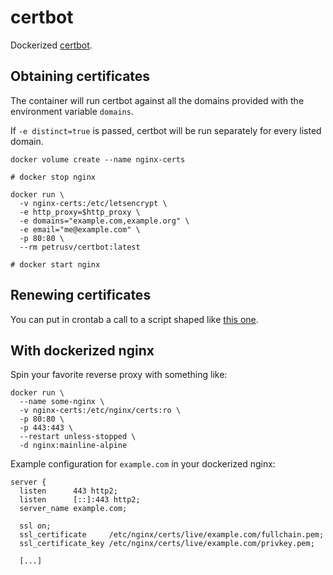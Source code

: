 # certbot
Dockerized [certbot][certbot].

## Obtaining certificates

The container will run certbot against all the domains provided with the environment variable `domains`.

If `-e distinct=true` is passed, certbot will be run separately for every listed domain.

```
docker volume create --name nginx-certs

# docker stop nginx

docker run \
  -v nginx-certs:/etc/letsencrypt \
  -e http_proxy=$http_proxy \
  -e domains="example.com,example.org" \
  -e email="me@example.com" \
  -p 80:80 \
  --rm petrusv/certbot:latest

# docker start nginx
```

## Renewing certificates
You can put in crontab a call to a script shaped like [this one](https://gist.github.com/pierreprinetti/f581915d8560533d4210991abb7b3676).


## With dockerized nginx

Spin your favorite reverse proxy with something like:

```
docker run \
  --name some-nginx \
  -v nginx-certs:/etc/nginx/certs:ro \
  -p 80:80 \
  -p 443:443 \
  --restart unless-stopped \
  -d nginx:mainline-alpine
```

Example configuration for `example.com` in your dockerized nginx:

```
server {
  listen      443 http2;
  listen      [::]:443 http2;
  server_name example.com;

  ssl on;
  ssl_certificate     /etc/nginx/certs/live/example.com/fullchain.pem;
  ssl_certificate_key /etc/nginx/certs/live/example.com/privkey.pem;

  [...]
```

[certbot]: https://certbot.eff.org/ "letsencrypt client website"
